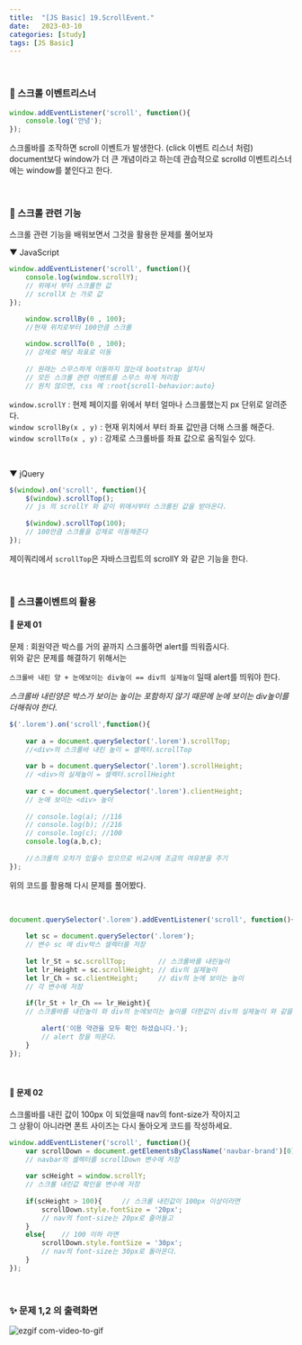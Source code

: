 ```yaml
---
title:  "[JS Basic] 19.ScrollEvent."
date:   2023-03-10
categories: [study]
tags: [JS Basic]
---
```

<br>

### 📂 스크롤 이벤트리스너

```js
window.addEventListener('scroll', function(){
    console.log('안녕');
});
```

스크롤바를 조작하면 scroll 이벤트가 발생한다. (click 이벤트 리스너 처럼)       
document보다 window가 더 큰 개념이라고 하는데 관습적으로 scrolld 이벤트리스너에는 window를 붙인다고 한다.

<br>

### 📂 스크롤 관련 기능

스크롤 관련 기능을 배워보면서 그것을 활용한 문제를 풀어보자

▼ JavaScript

```js
window.addEventListener('scroll', function(){
    console.log(window.scrollY);    
    // 위에서 부터 스크롤한 값
    // scrollX 는 가로 값
});

    window.scrollBy(0 , 100);
    //현재 위치로부터 100만큼 스크롤
    
    window.scrollTo(0 , 100);  
    // 강제로 해당 좌표로 이동
    
    // 원래는 스무스하게 이동하지 않는데 bootstrap 설치시 
    // 모든 스크롤 관련 이벤트를 스무스 하게 처리함
    // 원치 않으면, css 에 :root{scroll-behavior:auto}
```

`window.scrollY` : 현제 페이지를 위에서 부터 얼마나 스크롤했는지 px 단위로 알려준다.    
`window scrollBy(x , y)` : 현재 위치에서 부터 좌표 값만큼 더해 스크롤 해준다.    
`window scrollTo(x , y)` : 강제로 스크롤바를 좌표 값으로 움직일수 있다.    

<br>

▼ jQuery
```js
$(window).on('scroll', function(){
    $(window).scrollTop();
    // js 의 scrollY 와 같이 위애서부터 스크롤된 값을 받아온다.
    
    $(window).scrollTop(100);
    // 100만큼 스크롤을 강제로 이동해준다
});
```

제이쿼리에서 `scrollTop`은 자바스크립트의 scrollY 와 같은 기능을 한다.          

<br>

### 📂 스크롤이벤트의 활용

#### 📌 문제 01

문제 : 회원약관 박스를 거의 끝까지 스크롤하면 alert를 띄워줍시다.     
위와 같은 문제를 해결하기 위해서는    

`스크롤바 내린 양 + 눈에보이는 div높이 == div의 실제높이` 일때 alert를 띄워야 한다.

_스크롤바 내린양은 박스가 보이는 높이는 포함하지 않기 때문에 눈에 보이는 div높이를 더해줘야 한다._


```js
$('.lorem').on('scroll',function(){
    
    var a = document.querySelector('.lorem').scrollTop;
    //<div>의 스크롤바 내린 높이 = 셀렉터.scrollTop
    
    var b = document.querySelector('.lorem').scrollHeight;
    // <div>의 실제높이 = 셀렉터.scrollHeight
    
    var c = document.querySelector('.lorem').clientHeight;
    // 눈에 보이는 <div> 높이
    
    // console.log(a); //116
    // console.log(b); //216
    // console.log(c); //100
    console.log(a,b,c); 
    
    //스크롤의 오차가 있을수 있으므로 비교시에 조금의 여유분을 주기
});
```
위의 코드를 활용해 다시 문제를 풀어봤다.

<br>

```js
document.querySelector('.lorem').addEventListener('scroll', function(){
    
    let sc = document.querySelector('.lorem');
    // 변수 sc 에 div박스 셀렉터를 저장
    
    let lr_St = sc.scrollTop;        // 스크롤바를 내린높이                
    let lr_Height = sc.scrollHeight; // div의 실제높이   
    let lr_Ch = sc.clientHeight;     // div의 눈에 보이는 높이
    // 각 변수에 저장
    
    if(lr_St + lr_Ch == lr_Height){
    // 스크롤바를 내린높이 와 div의 눈에보이는 높이를 더한값이 div의 실제높이 와 같을때
    
        alert('이용 약관을 모두 확인 하셨습니다.');
        // alert 창을 띄운다.
    }
});
```

<br>

#### 📌 문제 02

스크롤바를 내린 값이 100px 이 되었을때 nav의 font-size가 작아지고      
그 상황이 아니라면 폰트 사이즈는 다시 돌아오게 코드를 작성하세요.

```js
window.addEventListener('scroll', function(){
    var scrollDown = document.getElementsByClassName('navbar-brand')[0];
    // navbar의 셀렉터를 scrollDown 변수에 저장
    
    var scHeight = window.scrollY;
    // 스크롤 내린값 확인을 변수에 저장
    
    if(scHeight > 100){     // 스크롤 내린값이 100px 이상이라면
        scrollDown.style.fontSize = '20px';
        // nav의 font-size는 20px로 줄어들고
    }
    else{    // 100 이하 라면
        scrollDown.style.fontSize = '30px';
        // nav의 font-size는 30px로 돌아온다.
    }
});
```

<br>

### ✨ 문제 1,2 의 출력화면

![ezgif com-video-to-gif](https://user-images.githubusercontent.com/115879536/224255256-5f1525af-a9f4-4628-9dfd-e424284628ca.gif)
